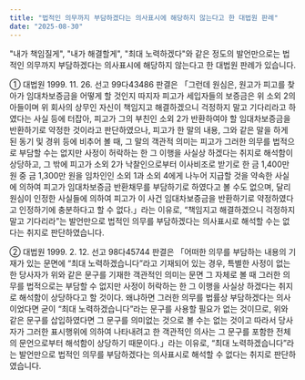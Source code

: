 ```yaml
---
title: "법적인 의무까지 부담하겠다는 의사표시에 해당하지 않는다고 한 대법원 판례"
date: "2025-08-30"
---
```


"내가 책임질게", "내가 해결할게", "최대 노력하겠다"와 같은 정도의 발언만으로는 법적인 의무까지 부담하겠다는 의사표시에 해당하지 않는다고 한 대법원 판례가 있습니다.

① 대법원 1999. 11. 26. 선고 99다43486 판결은 「그런데 원심은, 원고가 피고를 찾아가 임대차보증금을 어떻게 할 것인지 따지자 피고가 세입자들의 보증금은 위 소외 2의 아들이며 위 회사의 상무인 자신이 책임지고 해결하겠으니 걱정하지 말고 기다리라고 하였다는 사실 등에 터잡아, 피고가 그의 부친인 소외 2가 반환하여야 할 임대차보증금을 반환하기로 약정한 것이라고 판단하였으나, 피고가 한 말의 내용, 그와 같은 말을 하게 된 동기 및 경위 등에 비추어 볼 때, 그 말의 객관적 의미는 피고가 그러한 의무를 법적으로 부담할 수는 없지만 사정이 허락하는 한 그 이행을 사실상 하겠다는 취지로 해석함이 상당하고, 그 밖에 피고가 소외 2가 낙찰인으로부터 이사비조로 받기로 한 금 1,400만 원 중 금 1,300만 원을 임차인인 소외 1과 소외 4에게 나누어 지급할 것을 약속한 사실에 의하여 피고가 임대차보증금 반환채무를 부담하기로 하였다고 볼 수도 없으며, 달리 원심이 인정한 사실들에 의하여 피고가 이 사건 임대차보증금을 반환하기로 약정하였다고 인정하기에 충분하다고 할 수 없다.」라는 이유로, “책임지고 해결하겠으니 걱정하지 말고 기다리라”는 발언만으로 법적인 의무를 부담하겠다는 의사표시로 해석할 수는 없다는 취지로 판단하였습니다.

② 대법원 1999. 2. 12. 선고 98다45744 판결은 「어떠한 의무를 부담하는 내용의 기재가 있는 문면에 “최대 노력하겠습니다”라고 기재되어 있는 경우, 특별한 사정이 없는 한 당사자가 위와 같은 문구를 기재한 객관적인 의미는 문면 그 자체로 볼 때 그러한 의무를 법적으로는 부담할 수 없지만 사정이 허락하는 한 그 이행을 사실상 하겠다는 취지로 해석함이 상당하다고 할 것이다. 왜냐하면 그러한 의무를 법률상 부담하겠다는 의사이었다면 굳이 “최대 노력하겠습니다”라는 문구를 사용할 필요가 없는 것이므로, 위와 같은 문구를 삽입하였다면 그 문구를 의미없는 것으로 볼 수는 없는 것이고 따라서 당사자가 그러한 표시행위에 의하여 나타내려고 한 객관적인 의사는 그 문구를 포함한 전체의 문언으로부터 해석함이 상당하기 때문이다.」라는 이유로, “최대 노력하겠습니다”라는 발언만으로 법적인 의무를 부담하겠다는 의사표시로 해석할 수 없다는 취지로 판단하였습니다.

